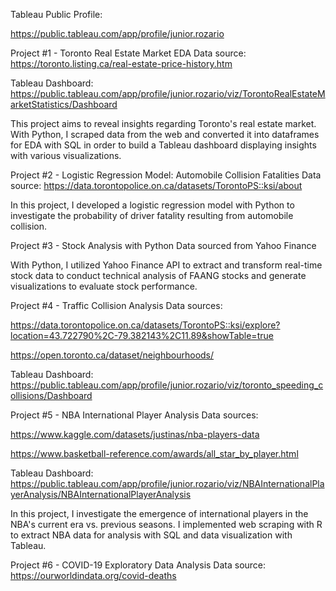 Tableau Public Profile:

https://public.tableau.com/app/profile/junior.rozario

Project #1 - Toronto Real Estate Market EDA
Data source: https://toronto.listing.ca/real-estate-price-history.htm

Tableau Dashboard: https://public.tableau.com/app/profile/junior.rozario/viz/TorontoRealEstateMarketStatistics/Dashboard

This project aims to reveal insights regarding Toronto's real estate market. With Python, I scraped data from the web and converted it into dataframes for EDA with SQL in order to build a Tableau dashboard displaying insights with various visualizations.

Project #2 - Logistic Regression Model: Automobile Collision Fatalities
Data source: https://data.torontopolice.on.ca/datasets/TorontoPS::ksi/about

In this project, I developed a logistic regression model with Python to investigate the probability of driver fatality resulting from automobile collision.

Project #3 - Stock Analysis with Python
Data sourced from Yahoo Finance

With Python, I utilized Yahoo Finance API to extract and transform real-time stock data to conduct technical analysis of FAANG stocks and generate visualizations to evaluate stock performance.

Project #4 - Traffic Collision Analysis
Data sources:

https://data.torontopolice.on.ca/datasets/TorontoPS::ksi/explore?location=43.722790%2C-79.382143%2C11.89&showTable=true

https://open.toronto.ca/dataset/neighbourhoods/

Tableau Dashboard: https://public.tableau.com/app/profile/junior.rozario/viz/toronto_speeding_collisions/Dashboard

Project #5 - NBA International Player Analysis
Data sources:

https://www.kaggle.com/datasets/justinas/nba-players-data

https://www.basketball-reference.com/awards/all_star_by_player.html

Tableau Dashboard: https://public.tableau.com/app/profile/junior.rozario/viz/NBAInternationalPlayerAnalysis/NBAInternationalPlayerAnalysis

In this project, I investigate the emergence of international players in the NBA's current era vs. previous seasons. I implemented web scraping with R to extract NBA data for analysis with SQL and data visualization with Tableau.

Project #6 - COVID-19 Exploratory Data Analysis
Data source: https://ourworldindata.org/covid-deaths
